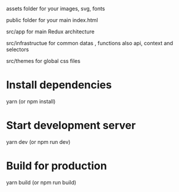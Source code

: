 assets folder for your images, svg, fonts

public folder for your main index.html 

src/app for main Redux architecture

src/infrastructue for common datas , functions also api, context and selectors

src/themes for global css files

# Install dependencies
yarn (or npm install)

# Start development server
yarn dev (or npm run dev)

# Build for production
yarn build (or npm run build)


